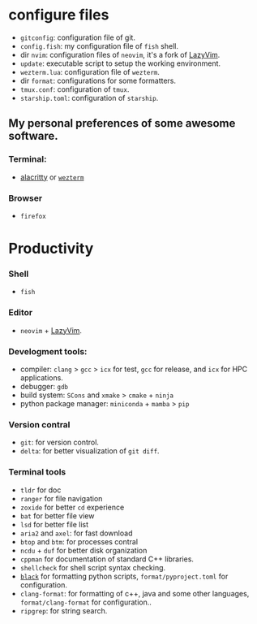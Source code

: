 # configure files

- `gitconfig`: configuration file of git.
- `config.fish`: my configuration file of `fish` shell.
- dir `nvim`: configuration files of `neovim`, it's a fork of [LazyVim](https://github.com/folke/lazy.nvim).
- `update`: executable script to setup the working environment.
- `wezterm.lua`: configuration file of `wezterm`.
- dir `format`: configurations for some formatters.
- `tmux.conf`: configuration of `tmux`.
- `starship.toml`: configuration of `starship`.

## My personal preferences of some awesome software.

### Terminal:

- [alacritty](https://github.com/alacritty/alacritty) or [`wezterm`](https://wezfurlong.org/wezterm/)

### Browser

- `firefox`

# Productivity

### Shell

- `fish`

### Editor

- `neovim` + [LazyVim](https://www.lazyvim.org).

### Develogment tools:

- compiler: `clang` > `gcc` > `icx` for test, `gcc` for release, and `icx` for HPC applications.
- debugger: `gdb`
- build system: `SCons` and `xmake` > `cmake` + `ninja`
- python package manager: `miniconda` + `mamba` > `pip`

### Version contral

- `git`: for version control.
- `delta`: for better visualization of `git diff`.

### Terminal tools

- `tldr` for doc
- `ranger` for file navigation
- `zoxide` for better `cd` experience
- `bat` for better file view
- `lsd` for better file list
- `aria2` and `axel`: for fast download
- `btop` and `btm`: for processes contral
- `ncdu` + `duf` for better disk organization
- `cppman` for documentation of standard C++ libraries.
- `shellcheck` for shell script syntax checking.
- [`black`](https://github.com/psf/black) for formatting python scripts, `format/pyproject.toml` for configuration.
- `clang-format`: for formatting of c++, java and some other languages, `format/clang-format` for configuration..
- `ripgrep`: for string search.
